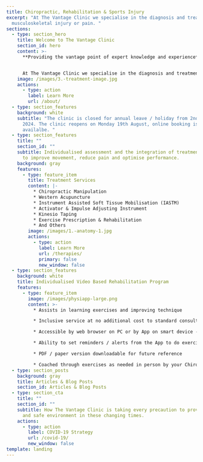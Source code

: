 ```yaml
---
title: Chiropractic, Rehabilitation & Sports Injury
excerpt: "At The Vantage Clinic we specialise in the diagnosis and treatment of
  musculoskeletal injury or pain. "
sections:
  - type: section_hero
    title: Welcome to The Vantage Clinic
    section_id: hero
    content: >-
      **Providing the vantage point of expert knowledge and experience**


      At The Vantage Clinic we specialise in the diagnosis and treatment of musculoskeletal injury or pain.
    image: /images/3.-treatment-image.jpg
    actions:
      - type: action
        label: Learn More
        url: /about/
  - type: section_features
    background: white
    subtitle: "The clinic is closed for annual leave / holiday from 2nd-18th August
      2024. The clinic reopens on Monday 19th August, online booking is
      availalbe. "
  - type: section_features
    title: ""
    section_id: ""
    subtitle: Individualised assessment and the integration of treatment techniques
      to improve movement, reduce pain and optimise performance.
    background: gray
    features:
      - type: feature_item
        title: Treatment Services
        content: |-
          * Chiropractic Manipulation
          * Western Acupuncture
          * Instrument Assisted Soft Tissue Mobilisation (IASTM)
          * Activator & Impulse Adjusting Instrument
          * Kinesio Taping
          * Exercise Prescription & Rehabilitation
          * And Others
        image: /images/1.-anatomy-1.jpg
        actions:
          - type: action
            label: Learn More
            url: /therapies/
            primary: false
            new_window: false
  - type: section_features
    background: white
    title: Individualised Video Based Rehabilitation Program
    features:
      - type: feature_item
        image: /images/physiapp-large.png
        content: >-
          * Assists in learning exercises and improving technique

          * Inclusive service at no additional cost to standard consultation / appointment fees

          * Accessible by web browser on PC or by App on smart device - phone or tablet (both Apple & Android)

          * Ability to set reminders / alerts from the App to do exercises

          * PDF / paper version downloadable for future reference

          * Coached through exercises as needed in person by your Chiropractor
  - type: section_posts
    background: gray
    title: Articles & Blog Posts
    section_id: Articles & Blog Posts
  - type: section_cta
    title: ""
    section_id: ""
    subtitle: How The Vantage Clinic is taking every precaution to provide a clean
      and safe environment in these changing times.
    actions:
      - type: action
        label: COVID-19 Strategy
        url: /covid-19/
        new_window: false
template: landing
---
```

